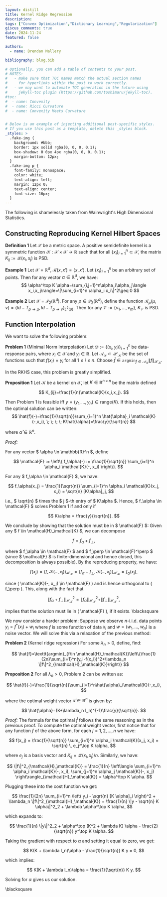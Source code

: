 ```yaml
---
layout: distill
title: Kernel Ridge Regression
description: 
tags: ["Convex Optimization","Dictionary Learning","Regularization"]
giscus_comments: true
date: 2024-11-24
featured: false

authors:
  - name: Brendan Mallery

bibliography: blog.bib

# Optionally, you can add a table of contents to your post.
# NOTES:
#   - make sure that TOC names match the actual section names
#     for hyperlinks within the post to work correctly.
#   - we may want to automate TOC generation in the future using
#     jekyll-toc plugin (https://github.com/toshimaru/jekyll-toc).
#toc:
#  - name: Convexity
#  - name: Ricci Curvature
#  - name: Convexity Meets Curvature


# Below is an example of injecting additional post-specific styles.
# If you use this post as a template, delete this _styles block.
_styles: >
  .fake-img {
    background: #bbb;
    border: 1px solid rgba(0, 0, 0, 0.1);
    box-shadow: 0 0px 4px rgba(0, 0, 0, 0.1);
    margin-bottom: 12px;
  }
  .fake-img p {
    font-family: monospace;
    color: white;
    text-align: left;
    margin: 12px 0;
    text-align: center;
    font-size: 16px;
  }
---
```


The following is shamelessly taken from Wainwright's High Dimensional Statistics.

## Constructing Reproducing Kernel Hilbert Spaces

**Definition 1** Let $\mathcal{X}$ be a metric space. A positive semidefinite kernel is a symmetric function $\mathcal{K}:\mathcal{X}\times \mathcal{X}\rightarrow \mathbb{R}$ such that for all $\{x_i\}_{i=1}^n\subset \mathcal{X}$, the matrix $K_{ij}:=\mathcal{K}(x_i,x_j)$ is PSD.


**Example 1**
Let $\mathcal{X}=\mathbb{R}^d$, $\mathcal{K}(x,x')=\langle x,x'\rangle$. Let $\{x_i\}_{i=1}^n$ be an arbitrary set of points. Then for any vector $\alpha\in \mathbb{R}^d$, we have:
$$
\alpha^\top K \alpha=\sum_{i,j=1}^n\alpha_i\alpha_j\langle x_i,x_j\rangle=\|\sum_{i=1}^n \alpha_i x_i\|^2\geq 0
$$

**Example 2** Let $\mathcal{X}=\mathcal{P}_2(\mathbb{R}^d)$. For any $\rho\in \mathcal{P}_2(\mathbb{R}^d)$, define the function $\mathcal{K}_\rho(\mu,\nu)=\langle Id-T_{\rho\rightarrow \mu}, Id-T_{\rho\rightarrow \nu}\rangle _{L^2(\rho)}$. Then for any $\mathcal{V}:=\{\nu_1,...,\nu_m\}$, $K_\mathcal{V}$ is PSD.  

## Function Interpolation

We want to solve the following problem: 


**Problem 1** (Minimal Norm Interpolation) Let $\mathcal{D}:=\{(x_i,y_i)\}_{i=1}^n$ be data-response pairs, where $x_i\in \mathcal{X}$ and $y_i\in \mathbb{R}$. Let $\mathcal{A}_\mathcal{D}\subset \mathcal{H}_\mathcal{K}$ be the set of functions such that $f(x_i)=y_i$ for all $1\leq i\leq n.$ Choose $\bar{f}\in \texttt{argmin}_{f\in \mathcal{A}_\mathcal{D}}\|f\|_{\mathcal{H}_\mathcal{K}}$. 


In the RKHS case, this problem is greatly simplified.



**Proposition 1** 
Let $\mathcal{K}$ be a kernel on $\mathcal{X}$, let $K\in \mathbb{R}^{n\times n}$ be the matrix defined

$$
K_{ij}=\frac{1}{n}\mathcal{K}(x_i,x_j).
$$

Then Problem 1 is feasible iff $y=(y_1,...,y_n)\in \text{range}(K)$. If this holds, then the optimal solution can be written:
$$
\hat{f}(-)=\frac{1}{\sqrt{n}}\sum_{i=1}^n \hat{\alpha}_i \mathcal{K}(-,x_i), \; \; \; \; K\hat{\alpha}=\frac{y}{\sqrt{n}}
$$

where $\hat{\alpha}\in \mathbb{R}^n.$

*Proof:*

For any vector $ \alpha \in \mathbb{R}^n $, define

$$
\mathcal{F} := \left\{ f_\alpha(-) := \frac{1}{\sqrt{n}} \sum_{i=1}^n \alpha_i \mathcal{K}(-, x_i) \right\}.
$$

For any $ f_\alpha \in \mathcal{F} $, we have:

$$
f_\alpha(x_j) = \frac{1}{\sqrt{n}} \sum_{i=1}^n \alpha_i \mathcal{K}(x_j, x_i) = \sqrt{n} [K\alpha]_j,
$$

i.e., $ \sqrt{n} $ times the $ j $-th entry of $ K\alpha $. Hence, $ f_\alpha \in \mathcal{F} $ solves Problem 1 if and only if

$$
K\alpha = \frac{y}{\sqrt{n}}.
$$

We conclude by showing that the solution must be in $ \mathcal{F} $: Given any $ f \in \mathcal{H}_\mathcal{K} $, we can decompose

$$
f = f_\alpha + f_\perp,
$$

where $ f_\alpha \in \mathcal{F} $ and $ f_\perp \in \mathcal{F}^\perp $ (since $ \mathcal{F} $ is finite-dimensional and hence closed, this decomposition is always possible). By the reproducing property, we have:


$$
f(x_j) = \langle f, \mathcal{K}(-, x_j) \rangle_{\mathcal{H}_\mathcal{K}} = \langle f_\alpha + f_\perp, \mathcal{K}(-, x_j) \rangle_{\mathcal{H}_\mathcal{K}} = f_\alpha(x_j),
$$

since \( \mathcal{K}(-, x_j) \in \mathcal{F} \) and is hence orthogonal to \( f_\perp \). This, along with the fact that

$$
\|f_\alpha + f_\perp\|^2_{\mathcal{H}_\mathcal{K}} = \|f_\alpha\|^2_{\mathcal{H}_\mathcal{K}} + \|f_\perp\|^2_{\mathcal{H}_\mathcal{K}},
$$

implies that the solution must lie in \( \mathcal{F} \), if it exists. \blacksquare


We now consider a harder problem: Suppose we observe $n$-i.i.d. data points $y_i=f^*(x_i)+w_i$ where $f$ is some function of data $x_i$ and $w=(w_1,...,w_n)$ is a noise vector. We will solve this via a relaxation of the previous method:


**Problem 2**
(Kernel ridge regression) For some $\lambda_n>0$, define, find: 

$$ 
\hat{f}=\texttt{argmin}_{f\in \mathcal{H}_\mathcal{K}}\left\{\frac{1}{2n}\sum_{i=1}^n(y_i-f(x_i))^2+\lambda_n \|f\|^2_{\mathcal{H}_\mathcal{K}}\right\}
$$

**Proposition 2**
For all $\lambda_n>0$, Problem 2 can be written as:

$$
\hat{f}(-)=\frac{1}{\sqrt{n}}\sum_{i=1}^n\hat{\alpha}_i\mathcal{K}(-,x_i),
$$

where the optimal weight vector $\hat{\alpha}\in \mathbb{R}^n$ is given by:

$$
\hat{\alpha}=(K+\lambda_n I_n)^{-1}\frac{y}{\sqrt{n}}.
$$


*Proof:*
The formula for the optimal $\hat{f}$ follows the same reasoning as in the previous proof. To compute the optimal weight vector, first notice that for any function $f$ of the above form, for each $j = 1, 2, ..., n$ we have:

$$
f(x_j) = \frac{1}{\sqrt{n}} \sum_{i=1}^n \alpha_i \mathcal{K}(x_j, x_i) = \sqrt{n} \, e_j^\top K \alpha,
$$

where $e_j$ is a basis vector and $K_{ij} = \mathcal{K}(x_i, x_j)/n$. Similarly, we have:

$$
\|f\|^2_{\mathcal{H}_\mathcal{K}} = \frac{1}{n} \left\langle \sum_{i=1}^n \alpha_i \mathcal{K}(-, x_i), \sum_{j=1}^n \alpha_j \mathcal{K}(-, x_j) \right\rangle_{\mathcal{H}_\mathcal{K}} = \alpha^\top K \alpha.
$$

Plugging these into the cost function we get:

$$
\frac{1}{2n} \sum_{i=1}^n \left( y_i - \sqrt{n} [K \alpha]_i \right)^2 + \lambda_n \|f\|^2_{\mathcal{H}_\mathcal{K}} = \frac{1}{n} \|y - \sqrt{n} K \alpha\|^2_2 + \lambda \alpha^\top K \alpha,
$$

which expands to:

$$
\frac{1}{n} \|y\|^2_2 + \alpha^\top (K^2 + \lambda K) \alpha - \frac{2}{\sqrt{n}} y^\top K \alpha.
$$

Taking the gradient with respect to $\alpha$ and setting it equal to zero, we get:

$$
K(K + \lambda I_n)\alpha - \frac{1}{\sqrt{n}} K y = 0,
$$

which implies:

$$
K(K + \lambda I_n)\alpha = \frac{1}{\sqrt{n}} K y.
$$

Solving for $\alpha$ gives us our solution.

\blacksquare